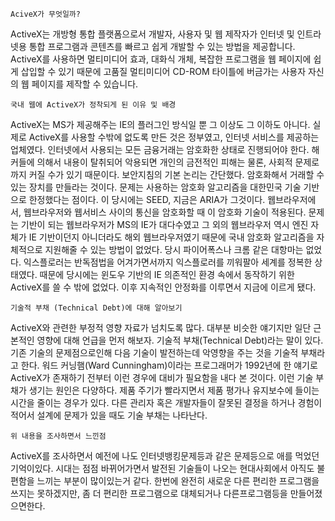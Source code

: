 	AciveX가 무엇일까?

ActiveX는 개방형 통합 플랫폼으로서 개발자, 사용자 및 웹 제작자가 인터넷 및 인트라넷용 통합 프로그램과 콘텐츠를 빠르고 쉽게 개발할 수 있는 방법을 제공합니다. 
ActiveX를 사용하면 멀티미디어 효과, 대화식 개체, 복잡한 프로그램을 웹 페이지에 쉽게 삽입할 수 있기 때문에 고품질 멀티미디어 CD-ROM 타이틀에 버금가는 사용자 자신의 웹 페이지를 제작할 수 있습니다.

	국내 웹에 ActiveX가 정착되게 된 이유 및 배경

ActiveX는 MS가 제공해주는 IE의 플러그인 방식일 뿐 그 이상도 그 이하도 아니다. 실제로 ActiveX를 사용할 수밖에 없도록 만든 것은 정부였고, 인터넷 서비스를 제공하는 업체였다. 인터넷에서 사용되는 모든 금융거래는 암호화한 상태로 진행되어야 한다. 해커들에 의해서 내용이 탈취되어 악용되면 개인의 금전적인 피해는 물론, 사회적 문제로까지 커질 수가 있기 때문이다. 보안지침의 기본 논리는 간단했다. 암호화해서 거래할 수 있는 장치를 만들라는 것이다. 문제는 사용하는 암호화 알고리즘을 대한민국 기술 기반으로 한정했다는 점이다. 이 당시에는 SEED, 지금은 ARIA가 그것이다. 웹브라우저에서, 웹브라우저와 웹서비스 사이의 통신을 암호화할 때 이 암호화 기술이 적용된다. 문제는 기반이 되는 웹브라우저가 MS의 IE가 대다수였고 그 외의 웹브라우저 역시 엔진 자체가 IE 기반이던지 아니더라도 해외 웹브라우저였기 때문에 국내 암호화 알고리즘을 자체적으로 지원해줄 수 있는 방법이 없었다. 당시 파이어폭스나 크롬 같은 대항마는 없었다. 익스플로러는 반독점법을 어겨가면서까지 익스플로러를 끼워팔아 세계를 정복한 상태였다. 때문에 당시에는 윈도우 기반의 IE 의존적인 환경 속에서 동작하기 위한 ActiveX를 쓸 수 밖에 없었다. 이후 지속적인 안정화를 이루면서 지금에 이르게 됐다.

	기술적 부채 (Technical Debt)에 대해 알아보기

ActiveX와 관련한 부정적 영향 자료가 넘치도록 많다. 대부분 비슷한 얘기지만 일단 근본적인 영향에 대해 언급을 먼저 해보자. 기술적 부채(Technical Debt)라는 말이 있다. 기존 기술의 문제점으로인해 다음 기술이 발전하는데 악영향을 주는 것을 기술적 부채라고 한다. 워드 커닝햄(Ward Cunningham)이라는 프로그래머가 1992년에 한 얘기로 ActiveX가 존재하기 전부터 이런 경우에 대비가 필요함을 내다 본 것이다. 이런 기술 부채가 생기는 원인은 다양하다. 제품 주기가 빨라지면서 제품 평가나 유지보수에 들이는 시간을 줄이는 경우가 있다. 다른 관리자 혹은 개발자들이 잘못된 결정을 하거나 경험이 적어서 설계에 문제가 있을 때도 기술 부채는 나타난다.


	위 내용을 조사하면서 느낀점
	
ActiveX를 조사하면서 예전에 나도 인터넷뱅킹문제등과 같은 문제등으로 애를 먹었던 기억이있다. 시대는 점점 바뀌어가면서 발전된 기술들이 나오는 현대사회에서 아직도 불편함을 느끼는 부분이 많이있는거 같다. 한번에 완전히 새로운 다른 편리한 프로그램을 쓰지는 못하겠지만, 좀 더 편리한 프로그램으로 대체되거나 다른프로그램등을 만들어졌으면한다.
 
	
